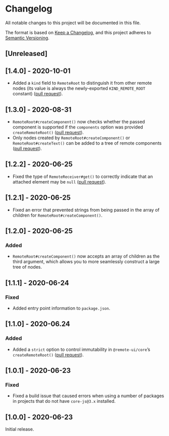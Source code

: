 # Changelog

All notable changes to this project will be documented in this file.

The format is based on [Keep a Changelog](https://keepachangelog.com/en/1.0.0/),
and this project adheres to [Semantic Versioning](https://semver.org/spec/v2.0.0.html).

## [Unreleased]

## [1.4.0] - 2020-10-01

- Added a `kind` field to `RemoteRoot` to distinguish it from other remote nodes (its value is always the newly-exported `KIND_REMOTE_ROOT` constant) ([pull request](https://github.com/Shopify/remote-ui/pull/23)).

## [1.3.0] - 2020-08-31

- `RemoteRoot#createComponent()` now checks whether the passed component is supported if the `components` option was provided `createRemoteRoot()` ([pull request](https://github.com/Shopify/remote-ui/pull/20)).
- Only nodes created by `RemoteRoot#createComponent()` or `RemoteRoot#createText()` can be added to a tree of remote components ([pull request](https://github.com/Shopify/remote-ui/pull/20)).

## [1.2.2] - 2020-06-25

- Fixed the type of `RemoteReceiver#get()` to correctly indicate that an attached element may be `null` ([pull request](https://github.com/Shopify/remote-ui/pull/17)).

## [1.2.1] - 2020-06-25

- Fixed an error that prevented strings from being passed in the array of children for `RemoteRoot#createComponent()`.

## [1.2.0] - 2020-06-25

### Added

- `RemoteRoot#createComponent()` now accepts an array of children as the third argument, which allows you to more seamlessly construct a large tree of nodes.

## [1.1.1] - 2020-06-24

### Fixed

- Added entry point information to `package.json`.

## [1.1.0] - 2020-06.24

### Added

- Added a `strict` option to control immutability in `@remote-ui/core`’s `createRemoteRoot()` ([pull request](https://github.com/Shopify/remote-ui/pull/16)).

## [1.0.1] - 2020-06-23

### Fixed

- Fixed a build issue that caused errors when using a number of packages in projects that do not have `core-js@3.x` installed.

## [1.0.0] - 2020-06-23

Initial release.
